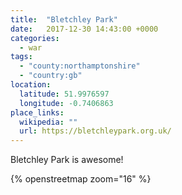 ```yaml
---
title:  "Bletchley Park"
date:   2017-12-30 14:43:00 +0000
categories:
  - war
tags:
  - "county:northamptonshire"
  - "country:gb"
location:
  latitude: 51.9976597
  longitude: -0.7406863
place_links:
  wikipedia: ""
  url: https://bletchleypark.org.uk/
---
```

Bletchley Park is awesome!

{% openstreetmap zoom="16" %}
